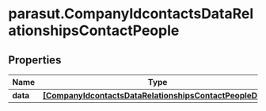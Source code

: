 # parasut.CompanyIdcontactsDataRelationshipsContactPeople

## Properties
Name | Type | Description | Notes
------------ | ------------- | ------------- | -------------
**data** | [**[CompanyIdcontactsDataRelationshipsContactPeopleData]**](CompanyIdcontactsDataRelationshipsContactPeopleData.md) |  | [optional] 


